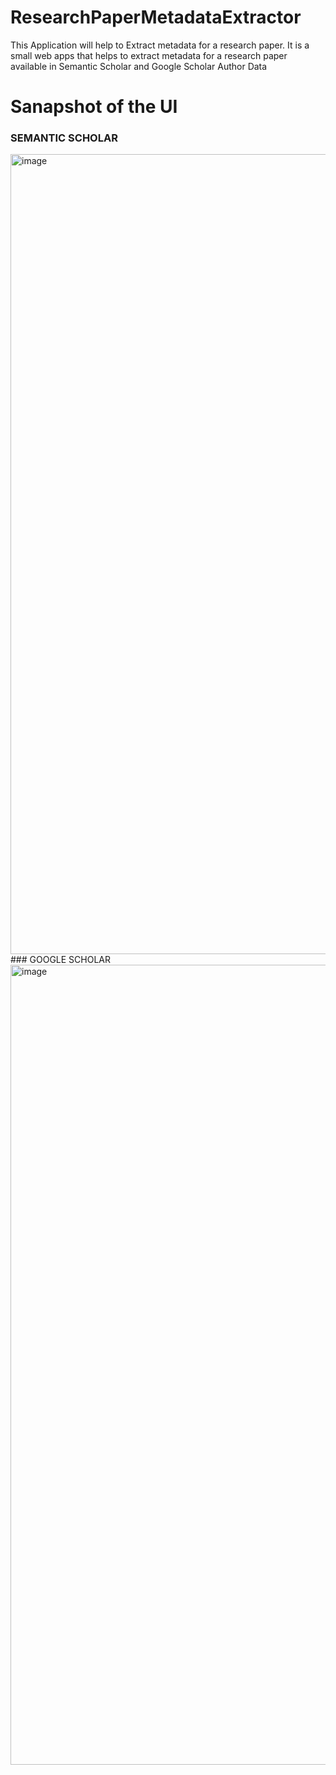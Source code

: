 # ResearchPaperMetadataExtractor
This Application will help to Extract metadata for a research paper. It is a small web apps that helps to extract metadata for a research paper available in Semantic Scholar and Google Scholar Author Data

# Sanapshot of the UI
### SEMANTIC SCHOLAR
<img width="1280" alt="image" src="https://user-images.githubusercontent.com/58872746/225235806-8b759932-f93c-4fc7-8b48-0cc33e3b441b.png">
### GOOGLE SCHOLAR
<img width="1280" alt="image" src="https://user-images.githubusercontent.com/58872746/225236045-45a1437a-abb3-4805-9558-f41091be520c.png">




